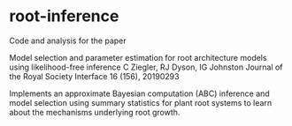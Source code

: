 # root-inference

Code and analysis for the paper 

Model selection and parameter estimation for root architecture models using likelihood-free inference
C Ziegler, RJ Dyson, IG Johnston
Journal of the Royal Society Interface 16 (156), 20190293

Implements an approximate Bayesian computation (ABC) inference and model selection using summary statistics for plant root systems to learn about the mechanisms underlying root growth.
